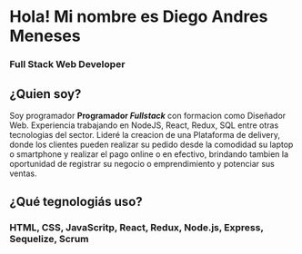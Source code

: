 # Hola! Mi nombre es Diego Andres Meneses
### Full Stack Web Developer


## ¿Quien soy?
Soy programador **Programador _Fullstack_** con formacion como Diseñador Web. Experiencia trabajando en NodeJS, React, Redux, SQL entre otras tecnologias del sector. Lideré la creacion de una Plataforma de delivery, donde los clientes pueden realizar su pedido desde la comodidad su laptop o smartphone y realizar el pago online o en efectivo, brindando tambien la oportunidad de registrar su negocio o emprendimiento y potenciar sus ventas.


## ¿Qué tegnologiás uso?
### HTML, CSS, JavaScritp, React, Redux, Node.js, Express, Sequelize, Scrum
